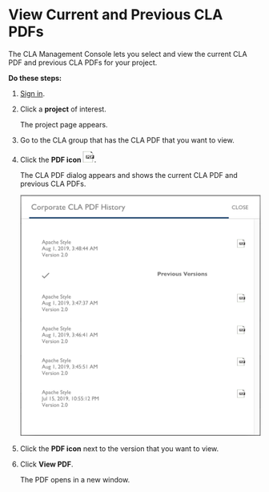 # View Current and Previous CLA PDFs

The CLA Management Console lets you select and view the current CLA PDF and previous CLA PDFs for your project.

**Do these steps:**

1. [Sign in](sign-in-to-the-cla-management-console.md).
2. Click a **project** of interest.

   The project page appears.

3. Go to the CLA group that has the CLA PDF that you want to view.
4. Click the **PDF icon** ![PDF icon](../../.gitbook/assets/pdf-icon.png).

   The CLA PDF dialog appears and shows the current CLA PDF and previous CLA PDFs.

   ![CLA View CLA PDF Versions](../../.gitbook/assets/cla-view-cla-pdf-versions.png)

5. Click the **PDF icon** next to the version that you want to view.
6. Click **View PDF**.

   The PDF opens in a new window.

